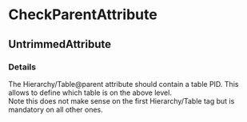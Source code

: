 ﻿---  
uid: Validator_18_4_4  
---

# CheckParentAttribute

## UntrimmedAttribute

### Details

The Hierarchy\/Table@parent attribute should contain a table PID. This allows to define which table is on the above level.  
Note this does not make sense on the first Hierarchy\/Table tag but is mandatory on all other ones.
